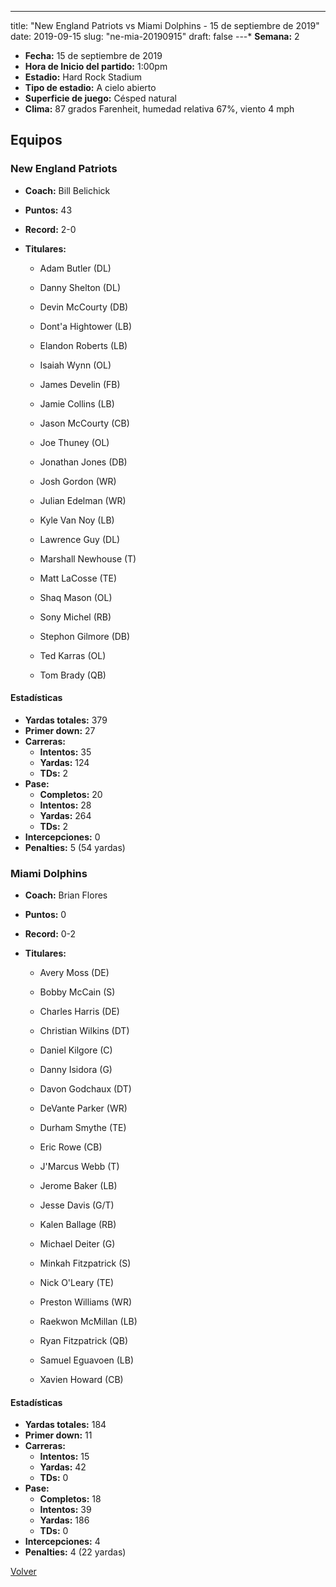 ---
title: "New England Patriots vs Miami Dolphins - 15 de septiembre de 2019"
date: 2019-09-15
slug: "ne-mia-20190915"
draft: false
---* **Semana:** 2
* **Fecha:** 15 de septiembre de 2019
* **Hora de Inicio del partido:** 1:00pm
* **Estadio:** Hard Rock Stadium
* **Tipo de estadio:** A cielo abierto
* **Superficie de juego:** Césped natural
* **Clima:** 87 grados Farenheit, humedad relativa 67%, viento 4 mph

## Equipos


### New England Patriots
* **Coach:** Bill Belichick
* **Puntos:** 43
* **Record:** 2-0
* **Titulares:** 

  * Adam Butler (DL) 

  * Danny Shelton (DL) 

  * Devin McCourty (DB) 

  * Dont'a Hightower (LB) 

  * Elandon Roberts (LB) 

  * Isaiah Wynn (OL) 

  * James Develin (FB) 

  * Jamie Collins (LB) 

  * Jason McCourty (CB) 

  * Joe Thuney (OL) 

  * Jonathan Jones (DB) 

  * Josh Gordon (WR) 

  * Julian Edelman (WR) 

  * Kyle Van Noy (LB) 

  * Lawrence Guy (DL) 

  * Marshall Newhouse (T) 

  * Matt LaCosse (TE) 

  * Shaq Mason (OL) 

  * Sony Michel (RB) 

  * Stephon Gilmore (DB) 

  * Ted Karras (OL) 

  * Tom Brady (QB) 

#### Estadísticas
* **Yardas totales:** 379
* **Primer down:** 27
* **Carreras:**
  * **Intentos:** 35
  * **Yardas:** 124
  * **TDs:** 2
* **Pase:**
  * **Completos:** 20
  * **Intentos:** 28
  * **Yardas:** 264
  * **TDs:** 2
* **Intercepciones:** 0
* **Penalties:** 5 (54 yardas)

### Miami Dolphins
* **Coach:** Brian Flores
* **Puntos:** 0
* **Record:** 0-2
* **Titulares:** 

  * Avery Moss (DE) 

  * Bobby McCain (S) 

  * Charles Harris (DE) 

  * Christian Wilkins (DT) 

  * Daniel Kilgore (C) 

  * Danny Isidora (G) 

  * Davon Godchaux (DT) 

  * DeVante Parker (WR) 

  * Durham Smythe (TE) 

  * Eric Rowe (CB) 

  * J'Marcus Webb (T) 

  * Jerome Baker (LB) 

  * Jesse Davis (G/T) 

  * Kalen Ballage (RB) 

  * Michael Deiter (G) 

  * Minkah Fitzpatrick (S) 

  * Nick O'Leary (TE) 

  * Preston Williams (WR) 

  * Raekwon McMillan (LB) 

  * Ryan Fitzpatrick (QB) 

  * Samuel Eguavoen (LB) 

  * Xavien Howard (CB) 

#### Estadísticas
* **Yardas totales:** 184
* **Primer down:** 11
* **Carreras:**
  * **Intentos:** 15
  * **Yardas:** 42
  * **TDs:** 0
* **Pase:**
  * **Completos:** 18
  * **Intentos:** 39
  * **Yardas:** 186
  * **TDs:** 0
* **Intercepciones:** 4
* **Penalties:** 4 (22 yardas)


[Volver](/historia/2019)
